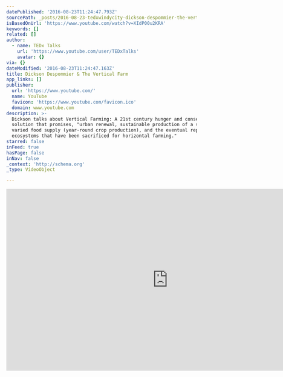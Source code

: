 ```yaml
---
datePublished: '2016-08-23T11:24:47.793Z'
sourcePath: _posts/2016-08-23-tedxwindycity-dickson-despommier-the-vertical-farm.md
isBasedOnUrl: 'https://www.youtube.com/watch?v=XIdP00u2KRA'
keywords: []
related: []
author:
  - name: TEDx Talks
    url: 'https://www.youtube.com/user/TEDxTalks'
    avatar: {}
via: {}
dateModified: '2016-08-23T11:24:47.163Z'
title: Dickson Despommier & The Vertical Farm
app_links: []
publisher:
  url: 'https://www.youtube.com/'
  name: YouTube
  favicon: 'https://www.youtube.com/favicon.ico'
  domain: www.youtube.com
description: >-
  Dickson talks about Vertical Farming: A 21st century hunger and conservation
  solution that promises, "urban renewal, sustainable production of a safe and
  varied food supply (year-round crop production), and the eventual repair of
  ecosystems that have been sacrificed for horizontal farming."
starred: false
inFeed: true
hasPage: false
inNav: false
_context: 'http://schema.org'
_type: VideoObject

---
```

<iframe src="https://cdn.embedly.com/widgets/media.html?src=https%3A%2F%2Fwww.youtube.com%2Fembed%2FXIdP00u2KRA%3Ffeature%3Doembed&amp;url=http%3A%2F%2Fwww.youtube.com%2Fwatch%3Fv%3DXIdP00u2KRA&amp;image=https%3A%2F%2Fi.ytimg.com%2Fvi%2FXIdP00u2KRA%2Fhqdefault.jpg&amp;key=b7d04c9b404c499eba89ee7072e1c4f7&amp;type=text%2Fhtml&amp;schema=youtube" width="854" height="480" scrolling="no" frameborder="0" allowfullscreen="" style=""></iframe>